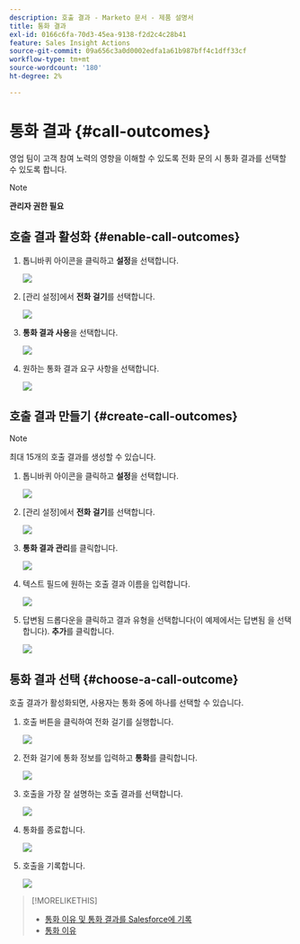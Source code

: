 ```yaml
---
description: 호출 결과 - Marketo 문서 - 제품 설명서
title: 통화 결과
exl-id: 0166c6fa-70d3-45ea-9138-f2d2c4c28b41
feature: Sales Insight Actions
source-git-commit: 09a656c3a0d0002edfa1a61b987bff4c1dff33cf
workflow-type: tm+mt
source-wordcount: '180'
ht-degree: 2%

---
```


# 통화 결과 {#call-outcomes}

영업 팀이 고객 참여 노력의 영향을 이해할 수 있도록 전화 문의 시 통화 결과를 선택할 수 있도록 합니다.

>[!NOTE]
>
>**관리자 권한 필요**

## 호출 결과 활성화 {#enable-call-outcomes}

1. 톱니바퀴 아이콘을 클릭하고 **설정**&#x200B;을 선택합니다.

   ![](assets/call-outcomes-1.png)

1. [관리 설정]에서 **전화 걸기**&#x200B;를 선택합니다.

   ![](assets/call-outcomes-2.png)

1. **통화 결과 사용**&#x200B;을 선택합니다.

   ![](assets/call-outcomes-3.png)

1. 원하는 통화 결과 요구 사항을 선택합니다.

   ![](assets/call-outcomes-4.png)

## 호출 결과 만들기 {#create-call-outcomes}

>[!NOTE]
>
>최대 15개의 호출 결과를 생성할 수 있습니다.

1. 톱니바퀴 아이콘을 클릭하고 **설정**&#x200B;을 선택합니다.

   ![](assets/call-outcomes-5.png)

1. [관리 설정]에서 **전화 걸기**&#x200B;를 선택합니다.

   ![](assets/call-outcomes-6.png)

1. **통화 결과 관리**&#x200B;를 클릭합니다.

   ![](assets/call-outcomes-7.png)

1. 텍스트 필드에 원하는 호출 결과 이름을 입력합니다.

   ![](assets/call-outcomes-8.png)

1. 답변됨 드롭다운을 클릭하고 결과 유형을 선택합니다(이 예제에서는 답변됨 을 선택합니다). **추가**&#x200B;를 클릭합니다.

   ![](assets/call-outcomes-9.png)

## 통화 결과 선택 {#choose-a-call-outcome}

호출 결과가 활성화되면, 사용자는 통화 중에 하나를 선택할 수 있습니다.

1. 호출 버튼을 클릭하여 전화 걸기를 실행합니다.

   ![](assets/call-outcomes-10.png)

1. 전화 걸기에 통화 정보를 입력하고 **통화**&#x200B;를 클릭합니다.

   ![](assets/call-outcomes-11.png)

1. 호출을 가장 잘 설명하는 호출 결과를 선택합니다.

   ![](assets/call-outcomes-12.png)

1. 통화를 종료합니다.

   ![](assets/call-outcomes-13.png)

1. 호출을 기록합니다.

   ![](assets/call-outcomes-14.png)

>[!MORELIKETHIS]
>
>* [통화 이유 및 통화 결과를 Salesforce에 기록](/help/marketo/product-docs/marketo-sales-insight/actions/phone/log-call-reasons-and-call-outcomes-to-salesforce.md)
>* [통화 이유](/help/marketo/product-docs/marketo-sales-insight/actions/phone/call-reasons.md)
